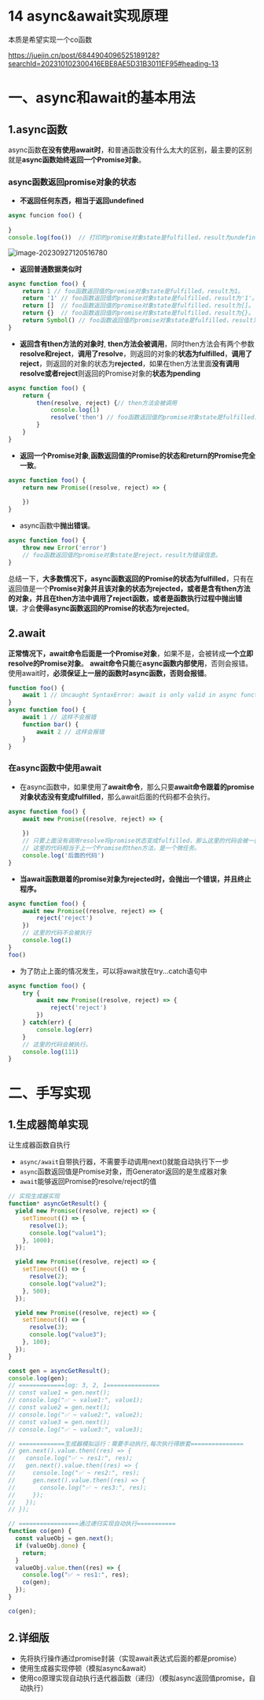 # 14 async&await实现原理

本质是希望实现一个co函数

https://juejin.cn/post/6844904096525189128?searchId=202310102300416EBE8AE5D31B3011EF95#heading-13

# 一、async和await的基本用法

## 1.async函数

async函数**在没有使用await时**，和普通函数没有什么太大的区别，最主要的区别就是**async函数始终返回一个Promise对象**。

### async函数返回promise对象的状态

- **不返回任何东西，相当于返回undefined**

```js
async funcion foo() {
    
}
console.log(foo())  // 打印的promise对象state是fulfilled，result为undefined。
```

![image-20230927120516780](https://cdn.jsdelivr.net/gh/zhuling904/DrawingBed/img/image-20230927120516780.png)

- **返回普通数据类似时**

```js
async function foo() {
    return 1 // foo函数返回值的promise对象state是fulfilled，result为1。
    return '1' // foo函数返回值的promise对象state是fulfilled，result为'1'。
    return []  // foo函数返回值的promise对象state是fulfilled，result为[]。
    return {}  // foo函数返回值的promise对象state是fulfilled，result为{}。
    return Symbol() // foo函数返回值的promise对象state是fulfilled，result为Symbol()。
}
```

+ **返回含有then方法的对象时**, **then方法会被调用**，同时then方法会有两个参数**resolve和reject**，**调用了resolve**，则返回的对象的**状态为fulfilled**，**调用了reject**，则返回的对象的状态为**rejected**，如果在then方法里面**没有调用resolve或者reject**则返回的Promise对象的**状态为pending**

```js
async function foo() {
    return {
        then(resolve, reject) {// then方法会被调用
            console.log(1) 
            resolve('then') // foo函数返回值的promise对象state是fulfilled，result为'then'。
        }
    }
}
```

- **返回一个Promise对象**,**函数返回值的Promise的状态和return的Promise完全一致**。

```js
async function foo() {
    return new Promise((resolve, reject) => {
        
    })
}
```

+ async函数中**抛出错误**。

```js
async function foo() {
    throw new Error('error')
    // foo函数返回值的promise对象state是reject，result为错误信息。
}
```

总结一下，**大多数情况下，async函数返回的Promise的状态为fulfilled**，只有在返回值是一个**Promise对象并且该对象的状态为rejected，或者是含有then方法的对象，并且在then方法中调用了reject函数，或者是函数执行过程中抛出错误**，才会**使得async函数返回的Promise的状态为rejected**。

## 2.await

**正常情况下，await命令后面是一个Promise对象**，如果不是，会被转成**一个立即resolve的Promise对象**。 **await命令只能**在**async函数内部使用**，否则会报错。使用await时，**必须保证上一层的函数时async函数，否则会报错**。

```js
function foo() {
    await 1 // Uncaught SyntaxError: await is only valid in async functions and the top level bodies of modules
}
async function foo() {
    await 1 // 这样不会报错
    function bar() {
        await 2 // 这样会报错
    }
}
```

### 在async函数中使用await

- 在async函数中，如果使用了**await命令**，那么只要**await命令跟着的promise对象状态没有变成fulfilled**，那么await后面的代码都不会执行。

```js
async function foo() {
    await new Promise((resolve, reject) => {
        
    })
    // 只要上面没有调用resolve将promise状态变成fulfilled，那么这里的代码会被一直阻塞，不会被执行。
    // 这里的代码相当于上一个Promise的then方法，是一个微任务。
    console.log('后面的代码')
}
```

- **当await函数跟着的promise对象为rejected时，会抛出一个错误，并且终止程序。**

```js
async function foo() {
    await new Promise((resolve, reject) => {
        reject('reject')
    })
    // 这里的代码不会被执行
    console.log(1)
}
foo()
```

- 为了防止上面的情况发生，可以将await放在try...catch语句中

```js
async function foo() {
    try {
        await new Promise((resolve, reject) => {
            reject('reject')
        })
    } catch(err) {
        console.log(err)
    }
    // 这里的代码会被执行。
    console.log(111)
}
```



# 二、手写实现

## 1.生成器简单实现

让生成器函数自执行

- `async/await`自带执行器，不需要手动调用next()就能自动执行下一步
- `async`函数返回值是Promise对象，而Generator返回的是生成器对象
- `await`能够返回Promise的resolve/reject的值

```js
// 实现生成器实现
function* asyncGetResult() {
  yield new Promise((resolve, reject) => {
    setTimeout(() => {
      resolve(1);
      console.log("value1");
    }, 1000);
  });

  yield new Promise((resolve, reject) => {
    setTimeout(() => {
      resolve(2);
      console.log("value2");
    }, 500);
  });

  yield new Promise((resolve, reject) => {
    setTimeout(() => {
      resolve(3);
      console.log("value3");
    }, 100);
  });
}

const gen = asyncGetResult();
console.log(gen);
// =============log: 3, 2, 1===============
// const value1 = gen.next();
// console.log("✅ ~ value1:", value1);
// const value2 = gen.next();
// console.log("✅ ~ value2:", value2);
// const value3 = gen.next();
// console.log("✅ ~ value3:", value3);

// =============生成器模拟运行：需要手动执行,每次执行得嵌套===============
// gen.next().value.then((res) => {
//   console.log("✅ ~ res1:", res);
//   gen.next().value.then((res) => {
//     console.log("✅ ~ res2:", res);
//     gen.next().value.then((res) => {
//       console.log("✅ ~ res3:", res);
//     });
//   });
// });

// =================通过递归实现自动执行===========
function co(gen) {
  const valueObj = gen.next();
  if (valueObj.done) {
    return;
  }
  valueObj.value.then((res) => {
    console.log("✅ ~ res1:", res);
    co(gen);
  });
}

co(gen);
```

## 2.详细版

+ 先将执行操作通过promise封装（实现await表达式后面的都是promise）
+ 使用生成器实现停顿（模拟async&await）
+ 使用co原理实现自动执行迭代器函数（递归）（模拟async返回值promise，自动执行）

